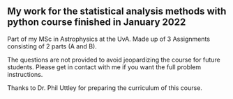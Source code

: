 ## My work for the statistical analysis methods with python course finished in January 2022

Part of my MSc in Astrophysics at the UvA. Made up of 3 Assignments consisting of 2 parts (A and B).

The questions are not provided to avoid jeopardizing the course for future students. Please get in contact with me if you want the full problem instructions.

Thanks to Dr. Phil Uttley for preparing the curriculum of this course.
